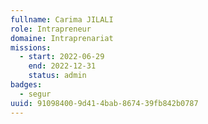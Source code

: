 ```yaml
---
fullname: Carima JILALI
role: Intrapreneur
domaine: Intraprenariat
missions:
  - start: 2022-06-29
    end: 2022-12-31
    status: admin
badges:
  - segur
uuid: 91098400-9d41-4bab-8674-39fb842b0787
---
```

